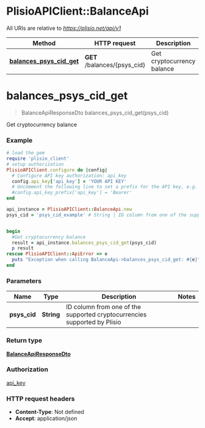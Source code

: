 # PlisioAPIClient::BalanceApi

All URIs are relative to *https://plisio.net/api/v1*

Method | HTTP request | Description
------------- | ------------- | -------------
[**balances_psys_cid_get**](BalanceApi.md#balances_psys_cid_get) | **GET** /balances/{psys_cid} | Get cryptocurrency balance

# **balances_psys_cid_get**
> BalanceApiResponseDto balances_psys_cid_get(psys_cid)

Get cryptocurrency balance

### Example
```ruby
# load the gem
require 'plisio_client'
# setup authorization
PlisioAPIClient.configure do |config|
  # Configure API key authorization: api_key
  config.api_key['api_key'] = 'YOUR API KEY'
  # Uncomment the following line to set a prefix for the API key, e.g. 'Bearer' (defaults to nil)
  #config.api_key_prefix['api_key'] = 'Bearer'
end

api_instance = PlisioAPIClient::BalanceApi.new
psys_cid = 'psys_cid_example' # String | ID column from one of the supported cryptocurrencies supported by Plisio


begin
  #Get cryptocurrency balance
  result = api_instance.balances_psys_cid_get(psys_cid)
  p result
rescue PlisioAPIClient::ApiError => e
  puts "Exception when calling BalanceApi->balances_psys_cid_get: #{e}"
end
```

### Parameters

Name | Type | Description  | Notes
------------- | ------------- | ------------- | -------------
 **psys_cid** | **String**| ID column from one of the supported cryptocurrencies supported by Plisio | 

### Return type

[**BalanceApiResponseDto**](BalanceApiResponseDto.md)

### Authorization

[api_key](../README.md#api_key)

### HTTP request headers

 - **Content-Type**: Not defined
 - **Accept**: application/json



